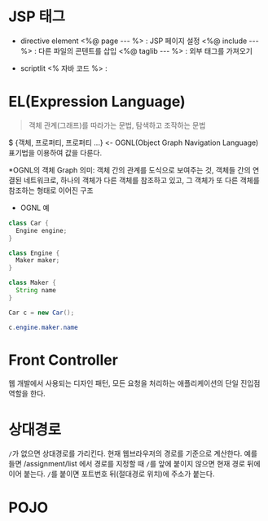 # JSP 태그
- directive element
<%@ page --- %> : JSP 페이지 설정
<%@ include ---%> : 다른 파일의 콘텐트를 삽입
<%@ taglib --- %> : 외부 태그를 가져오기

- scriptlit
<% 자바 코드 %> : 

# EL(Expression Language)
>객체 관계(그래프)를 따라가는 문법, 탐색하고 조작하는 문법

 $ {객체, 프로퍼티, 프로퍼티 ...} <- OGNL(Object Graph Navigation Language) 표기법을 이용하여 값을 다룬다.



*OGNL의 객체 Graph  의미: 객체 간의 관계를 도식으로 보여주는 것, 객체들 간의 연결된 네트워크로, 하나의 객체가 다른 객체를 참조하고 있고, 그 객체가 또 다른 객체를 참조하는 형태로 이어진 구조

- OGNL 예
```java
class Car {
  Engine engine;
}

class Engine {
  Maker maker;
}

class Maker {
  String name
}

Car c = new Car();

c.engine.maker.name
```

# Front Controller
웹 개발에서 사용되는 디자인 패턴, 모든 요청을 처리하는 애플리케이션의 단일 진입점 역할을 한다. 


# 상대경로
`/`가 없으면 상대경로를 가리킨다. 현재 웹브라우저의 경로를 기준으로 계산한다. 예를 들면 /assignment/list 에서 경로를 지정할 때 `/`를 앞에 붙이지 않으면 현재 경로 뒤에 이어 붙는다.
`/`를 붙이면 포트번호 뒤(절대경로 위치)에 주소가 붙는다. 


# POJO